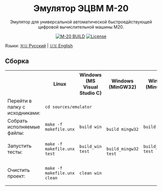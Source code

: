 <h1 align="center">
Эмулятор ЭЦВМ М-20</h1>
<p align="center">Эмулятор для универсальной автоматической быстроедйствующей цифровой вычислительной машины M20.</p> 
<p align="center">
    <a href="https://github.com/rcgoff/m20/actions/workflows/m20-ci.yml"><img src="https://github.com/rcgoff/m20/actions/workflows/m20-ci.yml/badge.svg" alt="M-20 BUILD"></a>
    <a href="LICENSE"><img src="https://img.shields.io/github/license/rcgoff/m20.svg" alt="License"></a> 
</p>

Языки: [:ru: Русский](./Readme.rus.md) | [:us: English](./Readme.md)

## Сборка

<table>
  <tr>
    <th></th>
    <th>Linux</th>
    <th>Windows <br>(MS Visual Studio C)</th>
    <th>Windows<br>(MinGW32)</th>
    <th>Windows<br>(MinGW64)</th>
  </tr>
  <tr>
    <td>Перейти в папку с исходниками:</td>
    <td colspan="4"><pre><code class="language-shell">cd sources/emulator</code></pre></td>
   </tr>
   <tr>
     <td>Собрать исполняемые файлы:</td>
     <td><pre><code class="language-bash">make -f makefile.unx</code></pre> </td>
     <td><pre><code class="language-batch">build_win</code></pre></td>
     <td><pre><code class="language-batch"> build_mingw32</code></pre></td>
     <td><pre><code class="language-batch">build_mingw64</code></pre></td>
   </tr>
   <tr>
     <td>Запустить тесты:</td>
     <td><pre><code class="language-bash">make -f makefile.unx test</code></pre> </td>
     <td><pre><code class="language-batch">build_win test</code></pre></td>
     <td><pre><code class="language-batch"> build_mingw32 test</code></pre></td>
     <td><pre><code class="language-batch">build_mingw64 test</code></pre></td>
   </tr>
   <tr>
     <td>Очистить проект:</td>
     <td><pre><code class="language-bash">make -f makefile.unx clean </code></pre></td>
     <td colspan="3"><pre><code class="language-bash">clean_win </code></pre></td>
   </tr>
</table>
